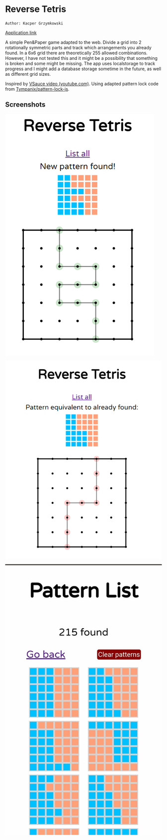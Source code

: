 # Reverse Tetris
`Author: Kacper Grzymkowski`

[Application link](https://niegrzybkowski.github.io/reverse-tetris/)

A simple Pen&Paper game adapted to the web.
Divide a grid into 2 rotationally symmetric parts and track which arrangements you already found. 
In a 6x6 grid there are theoretically 255 allowed combinations. 
However, I have not tested this and it might be a possibility that something is broken and some might be missing.
The app uses localstorage to track progress and I might add a database storage sometime in the future, as well as different grid sizes.

Inspired by [VSauce video (youtube.com)](https://www.youtube.com/watch?v=VXLriB4hQ0U). 
Using adapted pattern lock code from [Tympanix/pattern-lock-js](https://github.com/Tympanix/pattern-lock-js).

## Screenshots
![success](docs/success.png)

![duplicate](docs/duplicate.png)

![high-score](docs/high-score.jpg)
